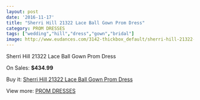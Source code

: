 ```yaml
---
layout: post
date: '2016-11-17'
title: "Sherri Hill 21322 Lace Ball Gown Prom Dress"
category: PROM DRESSES
tags: ["wedding","hill","dress","gown","bridal"]
image: http://www.eudances.com/3142-thickbox_default/sherri-hill-21322-lace-ball-gown-prom-dress.jpg
---
```

Sherri Hill 21322 Lace Ball Gown Prom Dress

On Sales: **$434.99**
<a href="https://www.eudances.com/en/prom-dresses/1083-sherri-hill-21322-lace-ball-gown-prom-dress.html"><amp-img layout="responsive" width="600" height="600" src="//www.eudances.com/3142-thickbox_default/sherri-hill-21322-lace-ball-gown-prom-dress.jpg" alt="Sherri Hill 21322 Lace Ball Gown Prom Dress 0" /></a>
<a href="https://www.eudances.com/en/prom-dresses/1083-sherri-hill-21322-lace-ball-gown-prom-dress.html"><amp-img layout="responsive" width="600" height="600" src="//www.eudances.com/3143-thickbox_default/sherri-hill-21322-lace-ball-gown-prom-dress.jpg" alt="Sherri Hill 21322 Lace Ball Gown Prom Dress 1" /></a>
<a href="https://www.eudances.com/en/prom-dresses/1083-sherri-hill-21322-lace-ball-gown-prom-dress.html"><amp-img layout="responsive" width="600" height="600" src="//www.eudances.com/3144-thickbox_default/sherri-hill-21322-lace-ball-gown-prom-dress.jpg" alt="Sherri Hill 21322 Lace Ball Gown Prom Dress 2" /></a>
<a href="https://www.eudances.com/en/prom-dresses/1083-sherri-hill-21322-lace-ball-gown-prom-dress.html"><amp-img layout="responsive" width="600" height="600" src="//www.eudances.com/3145-thickbox_default/sherri-hill-21322-lace-ball-gown-prom-dress.jpg" alt="Sherri Hill 21322 Lace Ball Gown Prom Dress 3" /></a>
<a href="https://www.eudances.com/en/prom-dresses/1083-sherri-hill-21322-lace-ball-gown-prom-dress.html"><amp-img layout="responsive" width="600" height="600" src="//www.eudances.com/3146-thickbox_default/sherri-hill-21322-lace-ball-gown-prom-dress.jpg" alt="Sherri Hill 21322 Lace Ball Gown Prom Dress 4" /></a>

Buy it: [Sherri Hill 21322 Lace Ball Gown Prom Dress](https://www.eudances.com/en/prom-dresses/1083-sherri-hill-21322-lace-ball-gown-prom-dress.html "Sherri Hill 21322 Lace Ball Gown Prom Dress")

View more: [PROM DRESSES](https://www.eudances.com/en/13-prom-dresses "PROM DRESSES")